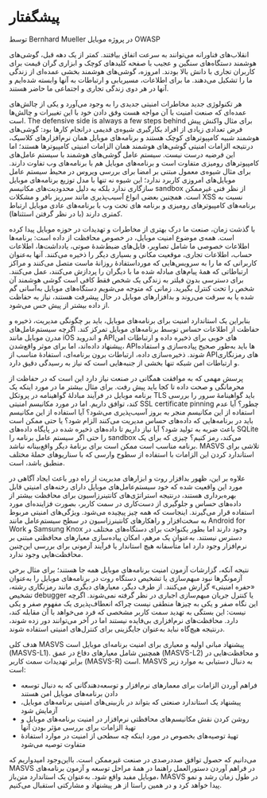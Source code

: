 
# پیشگفتار

توسط Bernhard Mueller در پروژه موبایل OWASP

انقلاب‌های فناورانه می‌توانند به سرعت اتفاق بیافتند. کمتر از یک دهه قبل، گوشی‌های هوشمند دستگاه‌های سنگین و عجیب با صفحه کلیدهای کوچک و ابزاری گران قیمت برای کاربران تجاری با دانش بالا بودند. امروزه، گوشی‌های هوشمند بخشی عمده‌ای از زندگی ما را تشکیل می‌دهند. ما برای اطلاعات، مسیریابی و ارتباطات به آنها وابسته شده‌ایم و آنها در هر دوی زندگی تجاری و اجتماعی ما حاضر هستند.

هر تکنولوژی جدید مخاطرات امنیتی جدیدی را به وجود می‌آورد و یکی از چالش‌های عمده‌ای که صنعت امنیت با آن مواجه هست وفق دادن خود با این تغییرات و چالش‌ها است. The defensive side is always a few steps behind برای مثال واکنش پیش فرض تعدادی زیادی از افراد بکارگیری شیوه‌ی قدیمی درانجام کارها بود: گوشی‌های هوشمند شبیه کامپیوترهای کوچک هستند و برنامه‌های موبایل همان نرم‌افزارهای کلاسیک، درنتیجه الزامات امنیتی گوشی‌های هوشمند همان الزامات امنیتی کامپیوترها هستند؛ اما این فرضیه درست نیست. سیستم عامل گوشی‌های هوشمند با سیستم عامل‌های کامپیوترهای رومیزی متفاوت است و برنامه‌های موبایل هم با برنامه‌های وب تفاوت دارند. برای مثال شیوه‌ی معمول مبتنی بر امضا برای بررسی ویروس در محیط سیستم عامل موبایل‌های امروزی کاربرد ندارد؛ این شیوه نه تنها با مدل توزیع برنامه‌های موبایل سازگاری ندارد بلکه به دلیل محدودیت‌های مکانیسم sandbox از نظر فنی غیرممکن است. همچنین بعضی انواع آسیب‌پذیری مانند سرریز بافر و مشکلات XSS نسبت به برنامه‌های کامپیوتر‌های رومیزی و برنامه های تحت وب با برنامه‌های عادی موبایل ارتباط کمتری دارند (با در نظر گرفتن استثناها). 

با گذشت زمان، صنعت ما درک بهتری از مخاطرات و تهدیدات در حوزه موبایل پیدا کرده است. همه‌ی موضوع امنیت موبایل، در خصوص محافظت از داده است: برنامه‌ها اطلاعات خصوصی ما شامل تصاویر، فایل‌های ضبط‌شدۀ‌ صوتی، یادداشت‌ها، اطلاعات حساب، اطلاعات تجاری، موقعیت مکانی و بسیاری دیگر را ذخیره می‌کنند. آنها به‌عنوان کاربرانی که ما را به سرویس‌هایی که مورداستفادۀ روزانۀ ماست متصل می‌کنند و مراکز ارتباطاتی که همۀ پیام‌های مبادله شده ما با دیگران را پردازش می‌کنند، عمل می‌کنند. برای دسترسی بدون فیلتر به زندگی یک شخص فقط کافی است گوشی هوشمند آن شخص را تحت کنترل بگیرید. زمانی که متوجه می‌شویم دستگاه‌های موبایل به‌آسانی گم شده یا به سرقت می‌روند و بدافزارهای موبایل در حال پیشرفت هستند، نیاز به حفاظت از داده بیشتر از پیش حس می‌شود.

بنابراین یک استاندارد امنیت برای برنامه‌های موبایل، باید بر چگونگی مدیریت، ذخیره و حفاظت از اطلاعات حساس توسط برنامه‌های موبایل تمرکز کند. اگرچه سیستم‌عامل‌های مدرن موبایل مانند iOS و اندروید APIهای خوبی برای ذخیره داده و ارتباطات امن پیشنهاد داده‌اند، اما برای موثر واقع‌شدن، APIها باید به‌طور صحیح پیاده‌سازی و استفاده شوند. ذخیره‌سازی داده، ارتباطات برون ‌برنامه‌ای، استفادۀ مناسب از APIهای رمزنگاری و ارتباطات امن شبکه تنها بخشی از جنبه‌هایی است که نیاز به رسیدگی دقیق دارد.

پرسش مهمی که به موافقت همگانی در صنعت نیاز دارد این است که در حفاظت از محرمانگی و صحت داده تا کجا باید پیش رفت. برای مثال بیشتر ما در مورد اینکه یک برنامه موبایل در فرآیند مبادلۀ گواهینامه در پروتکل TLS باید گواهینامۀ سرور را بررسی کند، توافق داریم. اما در مورد مکانیسم امنیتی SSL certificate pinning چطور؟ آیا عدم استفاده از این مکانیسم منجر به بروز آسیب‌پذیری می‌شود؟ آیا استفاده از این مکانیسم باید در برنامه‌هایی که داده‌های حساس مدیریت می‌کنند الزام شود؟ یا حتی ممکن است باعث ضربه به تولید شود؟ آیا نیاز داریم تا داده‌های ذخیره شده در پایگاه داده‌های SQLite را حتی اگر سیستم عامل برنامه را sandbox می‌کند، رمز کنیم؟ چیزی که برای یک برنامه مناسب است ممکن است برای برنامۀ دیگر واقع‌بینانه نباشد. MASVS تلاشی برای استاندارد کردن این الزامات با استفاده از سطوح وارسی که با سناریوهای حملۀ مختلف منطبق باشد، است.

علاوه بر این، ظهور بدافزار روت و ابزارهای مدیریت از راه دور باعث ایجاد آگاهی در مورد این واقعیت شده که خود سیستم‌عامل‌های موبایل دارای رخنه‌های امنیتی قابل ‌بهره‌برداری هستند، درنتیجه استراتژی‌های کانتینرزاسیون برای محافظت بیشتر از داده‌های حساس و جلوگیری از دست‌کاری در سمت کاربر، بصورت فزاینده‌ای مورد استفاده قرار می‌گیرند. اینجاست که همه چیز پیچیده می‌شود. ویژگی‌های امنیتی مربوط به سخت‌افزار و راهکارهای کانتینرزاسیون در سطح سیستم‌عامل مانند Android for Work و Samsung Knox وجود دارند اما بطور یکنواخت برای دستگاه‌های مختلف در دسترس نیستند. به‌عنوان یک مرهم، امکان پیاده‌سازی معیارهای محافظتی مبتنی بر نرم‌افزار وجود دارد اما متأسفانه هیچ استاندار یا فرآیند آزمونی برای بررسی این‌چنین محافظت‌هایی وجود ندارد.

نتیجه آنکه، گزارشات آزمون امنیت برنامه‌های موبایل همه جا هستند؛ برای مثال برخی آزمونگرها نبود مبهم‌سازی یا تشخیص دستگاه روت در برنامه‌های موبایل را به‌عنوان «حفره امنیتی» گزارش می‌کنند. از طرف دیگر، معیارهای دیگری مانند رمزنگاری رشته، تشخیص debugger یا کنترل جریان مبهم‌سازی اجباری در نظر گرفته نمی‌شوند. اگرچه این نگاه صفر و یکی به چیزها منطقی نیست چراکه انعطاف‌پذیری یک مفهوم صفر و یکی نیست: این بستگی به تهدید سمت کاربر مشخصی که فرد می‌خواهد با آن مقابله کند، دارد. محافظت‌های نرم‌افزاری بی‌فایده نیستند اما در آخر می‌توانند دور زده شوند، درنتیجه هیچ‌گاه نباید به‌عنوان جایگزینی برای کنترل‌های امنیتی استفاده شوند.

هدف کلی MASVS پیشنهاد مبانی اولیه و معیاری برای امنیت برنامه‌ای موبایل است (MASVS-L1). همچنین شامل معیارهای دفاع در عمق (MASVS-L2) و محافظت‌هایی در برابر تهدیدات سمت کاربر (MASVS-R) است. MASVS به دنبال دستیابی به موارد زیر است:

- فراهم آوردن الزامات برای معمارهای نرم‌افزار و توسعه‌دهندگانی که به دنبال توسعه دادن برنامه‌های موبایل امن هستند
- پیشنهاد یک استاندارد صنعتی که بتواند در بازبینی‌های امنیتی برنامه‌های موبایل، آزمایش شود
- روشن کردن نقش مکانیسم‌های محافظتی نرم‌افزار در امنیت برنامه‌های موبایل و تهیۀ الزامات برای بررسی مؤثر بودن آنها
- تهیۀ توصیه‌های بخصوص در مورد اینکه چه سطحی از امنیت در موارد استفادۀ متفاوت توصیه می‌شود

می‌دانیم که حصول توافق صددرصدی در صنعت غیرممکن است. بااین‌وجود امیدواریم که MASVS در فراهم آوردن دستورالعمل راهنما در همۀ مراحل توسعه و آزمون برنامه‌های موبایل مفید واقع شود. به‌عنوان یک استاندارد متن‌باز، MASVS در طول زمان رشد و نمو پیدا خواهد کرد و در همین راستا از هر پیشنهاد و مشارکتی استقبال می‌کنیم.
